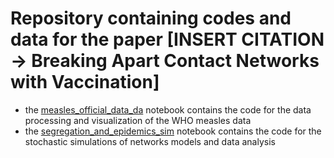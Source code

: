 # Repository containing codes and data for the paper [INSERT CITATION -> Breaking Apart Contact Networks with Vaccination]

- the [measles_official_data_da](#measles_official_data_da) notebook contains the code for the data processing and visualization of the WHO measles data
- the [segregation_and_epidemics_sim](#segregation_and_epidemics_sim) notebook contains the code for the stochastic simulations of networks models and data analysis
 
